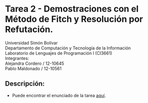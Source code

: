 # Tarea 2 - Demostraciones con el Método de Fitch y Resolución por Refutación.

Universidad Simón Bolívar  
Departamento de Computación y Tecnología de la Información  
Laboratorio de Lenguajes de Programación I (CI3661)  
Integrantes:  
    Alejandra Cordero / 12-10645  
    Pablo Maldonado / 12-10561  

## Descripción:

* Puede encontrar el enunciado de la tarea [aquí](https://github.com/Proyectos-AP/Lenguajes_CI3661/blob/master/Tarea_Logica/EnunciadoT.pdf).
